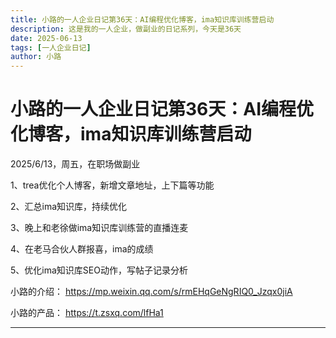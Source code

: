 ```yaml
---
title: 小路的一人企业日记第36天：AI编程优化博客，ima知识库训练营启动
description: 这是我的一人企业，做副业的日记系列，今天是36天
date: 2025-06-13
tags: [一人企业日记]
author: 小路
---
```


# 小路的一人企业日记第36天：AI编程优化博客，ima知识库训练营启动

2025/6/13，周五，在职场做副业

1、trea优化个人博客，新增文章地址，上下篇等功能

2、汇总ima知识库，持续优化

3、晚上和老徐做ima知识库训练营的直播连麦

4、在老马合伙人群报喜，ima的成绩

5、优化ima知识库SEO动作，写帖子记录分析

小路的介绍：
https://mp.weixin.qq.com/s/rmEHqGeNgRIQ0_Jzqx0jiA

小路的产品：
https://t.zsxq.com/lfHa1

---